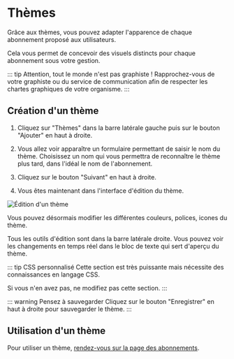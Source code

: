 # Thèmes

Grâce aux thèmes, vous pouvez adapter l'apparence de chaque abonnement proposé aux utilisateurs.

Cela vous permet de concevoir des visuels distincts pour chaque abonnement sous votre gestion.

::: tip Attention, tout le monde n'est pas graphiste !
Rapprochez-vous de votre graphiste ou du service de communication afin de respecter les chartes graphiques de votre organisme.
:::

## Création d'un thème

1. Cliquez sur "Thèmes" dans la barre latérale gauche puis sur le bouton "Ajouter" en haut à droite.

2. Vous allez voir apparaître un formulaire permettant de saisir le nom du thème. Choisissez un nom qui vous permettra de reconnaître le thème plus tard, dans l'idéal le nom de l'abonnement.

3. Cliquez sur le bouton "Suivant" en haut à droite.

4. Vous êtes maintenant dans l'interface d'édition du thème.

![Édition d'un thème](/assets/themes.png)

Vous pouvez désormais modifier les différentes couleurs, polices, icones du thème.

Tous les outils d'édition sont dans la barre latérale droite. Vous pouvez voir les changements en temps réel dans le bloc de texte qui sert d'aperçu du thème.

::: tip CSS personnalisé
Cette section est très puissante mais nécessite des connaissances en langage CSS.

Si vous n'en avez pas, ne modifiez pas cette section.
:::

::: warning Pensez à sauvegarder
Cliquez sur le bouton "Enregistrer" en haut à droite pour sauvegarder le thème.
:::

## Utilisation d'un thème

Pour utiliser un thème, [rendez-vous sur la page des abonnements](./plans.md).

